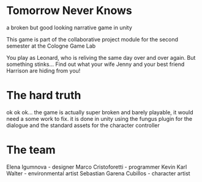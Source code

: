 # Tomorrow Never Knows
a broken but good looking narrative game in unity 

This game is part of the collaborative project module for the second semester at the Cologne Game Lab

You play as Leonard, who is reliving the same day over and over again. But something stinks...
Find out what your wife Jenny and your best friend Harrison are hiding from you!

# The hard truth
ok ok ok...
the game is actually super broken and barely playable, it would need a some work to fix.
it is done in unity using the fungus plugin for the dialogue and the standard assets for the character controller

# The team

Elena Igumnova - designer
Marco Cristoforetti - programmer
Kevin Karl Walter - environmental artist
Sebastian Garena Cubillos - character artist 

